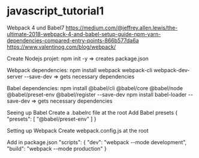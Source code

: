 # javascript_tutorial1

Webpack 4 und Babel7
https://medium.com/@jeffrey.allen.lewis/the-ultimate-2018-webpack-4-and-babel-setup-guide-npm-yarn-dependencies-compared-entry-points-866b577da6a
https://www.valentinog.com/blog/webpack/

Create Nodejs projet:
npm init -y
=> creates package.json

Webpack dependencies:
npm install webpack webpack-cli webpack-dev-server --save-dev
=> gets necessary dependencies

Babel dependencies:
npm install @babel/cli @babel/core @babel/node @babel/preset-env @babel/register --save-dev
npm install babel-loader --save-dev
=> gets necessary dependencies

Seeing up Babel
Create a .babelrc file at the root
Add Babel presets
{
  "presets": [
    "@babel/preset-env"
  ]
}

Setting up Webpack
Create webpack.config.js at the root

Add in package.json
"scripts": {
  "dev": "webpack --mode development",
  "build": "webpack --mode production"
}




